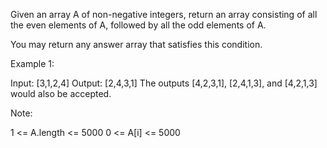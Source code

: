 Given an array A of non-negative integers, return an array consisting of all the even elements of A, followed by all the odd elements of A.

You may return any answer array that satisfies this condition.

Example 1:

Input: [3,1,2,4]
Output: [2,4,3,1]
The outputs [4,2,3,1], [2,4,1,3], and [4,2,1,3] would also be accepted.
 
Note:

1 <= A.length <= 5000
0 <= A[i] <= 5000
